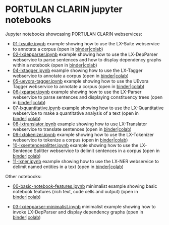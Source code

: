 # PORTULAN CLARIN jupyter notebooks

Jupyter notebooks showcasing PORTULAN CLARIN webservices:

* [01-lxsuite.ipynb](01-lxsuite.ipynb) example showing how to use the LX-Suite webservice to annotate a corpus
  (open in [binder](https://mybinder.org/v2/gh/portulanclarin/jupyter-notebooks/HEAD?filepath=01-lxsuite.ipynb)|[colab](https://colab.research.google.com/github/portulanclarin/jupyter-notebooks/blob/main/01-lxsuite.ipynb))
* [02-lxdepparser.ipynb](02-lxdepparser.ipynb) example showing how to use the LX-DepParser webservice to parse sentences and how to display dependency graphs within a notebook
  (open in [binder](https://mybinder.org/v2/gh/portulanclarin/jupyter-notebooks/HEAD?filepath=02-lxdepparser.ipynb)|[colab](https://colab.research.google.com/github/portulanclarin/jupyter-notebooks/blob/main/02-lxdepparser.ipynb))
* [04-lxtagger.ipynb](04-lxtagger.ipynb) example showing how to use the LX-Tagger webservice to annotate a corpus
  (open in [binder](https://mybinder.org/v2/gh/portulanclarin/jupyter-notebooks/HEAD?filepath=04-lxtagger.ipynb)|[colab](https://colab.research.google.com/github/portulanclarin/jupyter-notebooks/blob/main/04-lxtagger.ipynb))
* [05-uevora-tagger.ipynb](05-uevora-tagger.ipynb) example showing how to use the UEvora Tagger webservice to annotate a corpus
  (open in [binder](https://mybinder.org/v2/gh/portulanclarin/jupyter-notebooks/HEAD?filepath=05-uevora-tagger.ipynb)|[colab](https://colab.research.google.com/github/portulanclarin/jupyter-notebooks/blob/main/05-uevora-tagger.ipynb))
* [06-lxparser.ipynb](06-lxparser.ipynb) example showing how to use the LX-Parser webservice to parse sentences and displaying constituency trees
  (open in [binder](https://mybinder.org/v2/gh/portulanclarin/jupyter-notebooks/HEAD?filepath=06-lxparser.ipynb)|[colab](https://colab.research.google.com/github/portulanclarin/jupyter-notebooks/blob/main/06-lxparser.ipynb))
* [07-lxquantitative.ipynb](07-lxquantitative.ipynb) example showing how to use the LX-Quantitative webservice to make a quantitative analysis of a text
  (open in [binder](https://mybinder.org/v2/gh/portulanclarin/jupyter-notebooks/HEAD?filepath=07-lxquantitative.ipynb)|[colab](https://colab.research.google.com/github/portulanclarin/jupyter-notebooks/blob/main/07-lxquantitative.ipynb))
* [08-lxtranslator.ipynb](08-lxtranslator.ipynb) example showing how to use LX-Translator webservice to translate sentences
  (open in [binder](https://mybinder.org/v2/gh/portulanclarin/jupyter-notebooks/HEAD?filepath=08-lxtranslator.ipynb)|[colab](https://colab.research.google.com/github/portulanclarin/jupyter-notebooks/blob/main/08-lxtranslator.ipynb))
* [09-lxtokenizer.ipynb](09-lxtokenizer.ipynb) example showing how to use the LX-Tokenizer webservice to tokenize a corpus
  (open in [binder](https://mybinder.org/v2/gh/portulanclarin/jupyter-notebooks/HEAD?filepath=09-lxtokenizer.ipynb)|[colab](https://colab.research.google.com/github/portulanclarin/jupyter-notebooks/blob/main/09-lxtokenizer.ipynb))
* [10-lxsentencesplitter.ipynb](10-lxsentencesplitter.ipynb) example showing how to use the LX-Sentence Splitter webservice to delimit sentences in a corpus
  (open in [binder](https://mybinder.org/v2/gh/portulanclarin/jupyter-notebooks/HEAD?filepath=10-lxsentencesplitter.ipynb)|[colab](https://colab.research.google.com/github/portulanclarin/jupyter-notebooks/blob/main/10-lxsentencesplitter.ipynb))
* [11-lxner.ipynb](11-lxner.ipynb) example showing how to use the LX-NER webservice to delimit named entities in a text
  (open in [binder](https://mybinder.org/v2/gh/portulanclarin/jupyter-notebooks/HEAD?filepath=11-lxner.ipynb)|[colab](https://colab.research.google.com/github/portulanclarin/jupyter-notebooks/blob/main/11-lxner.ipynb))

Other notebooks:

* [00-basic-notebook-features.ipynb](00-basic-notebook-features.ipynb) minimalist example showing basic notebook features (rich text, code cells and output)
  (open in [binder](https://mybinder.org/v2/gh/portulanclarin/jupyter-notebooks/HEAD?filepath=00-basic-notebook-features.ipynb)|[colab](https://colab.research.google.com/github/portulanclarin/jupyter-notebooks/blob/main/00-basic-notebook-features.ipynb))

* [03-lxdepparser-minimalist.ipynb](03-lxdepparser-minimalist.ipynb) minimalist example showing how to invoke LX-DepParser and display dependency graphs
  (open in [binder](https://mybinder.org/v2/gh/portulanclarin/jupyter-notebooks/HEAD?filepath=03-lxdepparser-minimalist.ipynb)|[colab](https://colab.research.google.com/github/portulanclarin/jupyter-notebooks/blob/main/03-lxdepparser-minimalist.ipynb))
